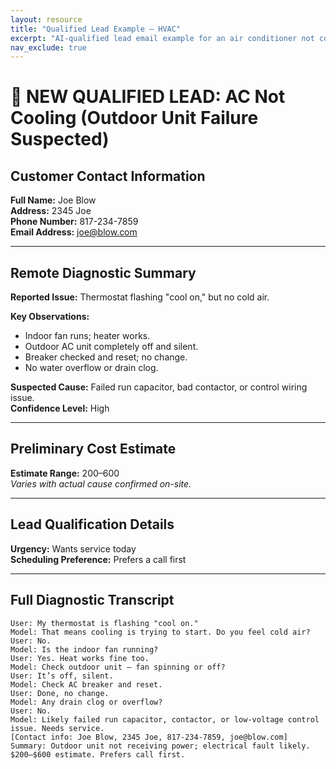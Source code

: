 ```yaml
---
layout: resource
title: "Qualified Lead Example – HVAC"
excerpt: "AI-qualified lead email example for an air conditioner not cooling, including diagnostic logic and repair estimate."
nav_exclude: true
---
```


# 📧 NEW QUALIFIED LEAD: AC Not Cooling (Outdoor Unit Failure Suspected)

## Customer Contact Information
**Full Name:** Joe Blow  
**Address:** 2345 Joe  
**Phone Number:** 817-234-7859  
**Email Address:** joe@blow.com

---

## Remote Diagnostic Summary
**Reported Issue:** Thermostat flashing "cool on," but no cold air.

**Key Observations:**
- Indoor fan runs; heater works.  
- Outdoor AC unit completely off and silent.  
- Breaker checked and reset; no change.  
- No water overflow or drain clog.

**Suspected Cause:** Failed run capacitor, bad contactor, or control wiring issue.  
**Confidence Level:** High

---

## Preliminary Cost Estimate
**Estimate Range:** $200–$600  
*Varies with actual cause confirmed on-site.*

---

## Lead Qualification Details
**Urgency:** Wants service today  
**Scheduling Preference:** Prefers a call first

---

## Full Diagnostic Transcript

```
User: My thermostat is flashing "cool on."
Model: That means cooling is trying to start. Do you feel cold air?
User: No.
Model: Is the indoor fan running?
User: Yes. Heat works fine too.
Model: Check outdoor unit — fan spinning or off?
User: It’s off, silent.
Model: Check AC breaker and reset.
User: Done, no change.
Model: Any drain clog or overflow?
User: No.
Model: Likely failed run capacitor, contactor, or low-voltage control issue. Needs service. 
[Contact info: Joe Blow, 2345 Joe, 817-234-7859, joe@blow.com]
Summary: Outdoor unit not receiving power; electrical fault likely. $200–$600 estimate. Prefers call first.
```
